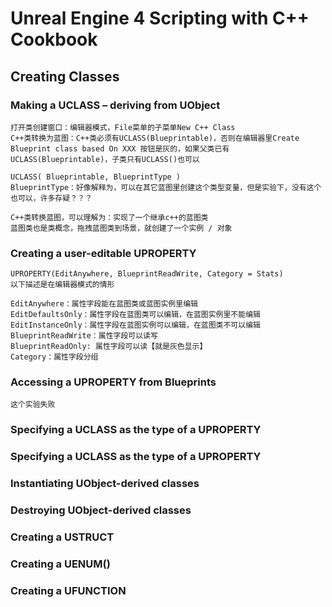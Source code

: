 # Unreal Engine 4 Scripting with C++ Cookbook

## Creating Classes

### Making a UCLASS – deriving from UObject

```
打开类创建窗口：编辑器模式，File菜单的子菜单New C++ Class
C++类转换为蓝图：C++类必须有UCLASS(Blueprintable)，否则在编辑器里Create Blueprint class based On XXX 按钮是灰的，如果父类已有UCLASS(Blueprintable)，子类只有UCLASS()也可以

UCLASS( Blueprintable, BlueprintType )
BlueprintType：好像解释为，可以在其它蓝图里创建这个类型变量，但是实验下，没有这个也可以，许多存疑？？？

C++类转换蓝图，可以理解为：实现了一个继承c++的蓝图类
蓝图类也是类概念，拖拽蓝图类到场景，就创建了一个实例 / 对象
```

### Creating a user-editable UPROPERTY

```
UPROPERTY(EditAnywhere, BlueprintReadWrite, Category = Stats)
以下描述是在编辑器模式的情形

EditAnywhere：属性字段能在蓝图类或蓝图实例里编辑
EditDefaultsOnly：属性字段在蓝图类可以编辑，在蓝图实例里不能编辑
EditInstanceOnly：属性字段在蓝图实例可以编辑，在蓝图类不可以编辑
BlueprintReadWrite：属性字段可以读写
BlueprintReadOnly: 属性字段可以读【就是灰色显示】
Category：属性字段分组
```

### Accessing a UPROPERTY from Blueprints
```
这个实验失败
```

### Specifying a UCLASS as the type of a UPROPERTY

### Specifying a UCLASS as the type of a UPROPERTY

### Instantiating UObject-derived classes

### Destroying UObject-derived classes

### Creating a USTRUCT

### Creating a UENUM()

### Creating a UFUNCTION
